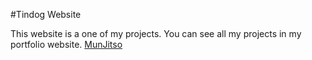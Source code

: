#Tindog Website

This website is a one of my projects.
You can see all my projects in my portfolio website.
[MunJitso](https://belkacem2005.github.io/munjitso.github.io/)
